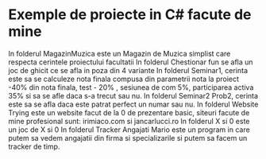 # Exemple de proiecte in C# facute de mine
In folderul MagazinMuzica este un Magazin de Muzica simplist care respecta cerintele proiectului facultatii 
In folderul Chestionar fun se afla un joc de ghicit ce se afla in poza din 4 variante
In folderul Seminar1, cerinta este sa se calculeze nota finala compusa din parametrii nota la proiect -40% din nota finala, test - 20% , sesiunea de com 5%, participarea activa 35% si sa se afle daca s-a trecut sau nu.
In folderul Seminar2 Prob2, cerinta este sa se afla daca este patrat perfect un numar sau nu.
In folderul Website Trying este un website facut de la 0 de prezentare basic, siteuri facute de mine profesional sunt: irimiaco.com si jancarlucci.ro
In folderul X si 0 este un joc de X si 0
In folderul Tracker Angajati Mario este un program in care putem sa vedem angajatii din firma si specializarile si putem sa facem un tracker de timp.
